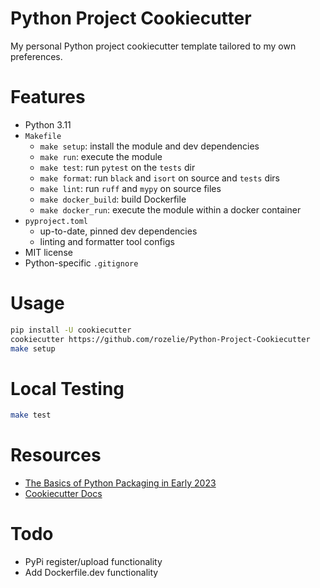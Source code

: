 # Python Project Cookiecutter
My personal Python project cookiecutter template tailored to my own preferences.

# Features
- Python 3.11
- `Makefile`
    - `make setup`: install the module and dev dependencies
    - `make run`: execute the module
    - `make test`: run `pytest` on the `tests` dir
    - `make format`: run `black` and `isort` on source and `tests` dirs
    - `make lint`: run `ruff` and `mypy` on source files
    - `make docker_build`: build Dockerfile
    - `make docker_run`: execute the module within a docker container
- `pyproject.toml`
  - up-to-date, pinned dev dependencies
  - linting and formatter tool configs
- MIT license
- Python-specific `.gitignore`

# Usage
```bash
pip install -U cookiecutter
cookiecutter https://github.com/rozelie/Python-Project-Cookiecutter
make setup
```

# Local Testing
```bash
make test
```

# Resources
- [The Basics of Python Packaging in Early 2023](https://drivendata.co/blog/python-packaging-2023)
- [Cookiecutter Docs](https://cookiecutter.readthedocs.io/en/1.7.2/index.html)

# Todo
- PyPi register/upload functionality
- Add Dockerfile.dev functionality
